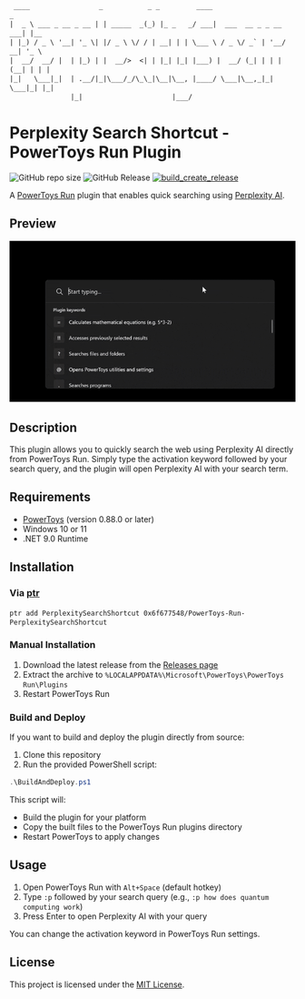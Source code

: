 ```
                                                               
 ____                 _           _ _         ____                      _     
|  _ \ ___ _ __ _ __ | | _____  _(_) |_ _   _/ ___|  ___  __ _ _ __ ___| |__  
| |_) / _ \ '__| '_ \| |/ _ \ \/ / | __| | | \___ \ / _ \/ _` | '__/ __| '_ \ 
|  __/  __/ |  | |_) | |  __/>  <| | |_| |_| |___) |  __/ (_| | | | (__| | | |
|_|   \___|_|  | .__/|_|\___/_/\_\_|\__|\__, |____/ \___|\__,_|_|  \___|_| |_|
               |_|                      |___/                                 
```

# Perplexity Search Shortcut - PowerToys Run Plugin

![GitHub repo size](https://img.shields.io/github/repo-size/0x6f677548/PowerToys-Run-PerplexitySearchShortcut)
![GitHub Release](https://img.shields.io/github/v/release/0x6f677548/PowerToys-Run-PerplexitySearchShortcut)
[![build_create_release](https://github.com/0x6f677548/PowerToys-Run-PerplexitySearchShortcut/actions/workflows/build-create-release.yml/badge.svg)](https://github.com/0x6f677548/PowerToys-Run-PerplexitySearchShortcut/actions/workflows/build-create-release.yml)

A [PowerToys Run](https://aka.ms/PowerToysOverview#powertoys-run) plugin that enables quick searching using [Perplexity AI](https://perplexity.ai/).

## Preview

![Preview of the plugin in action](./screenshots/perplexitysearchshortcut-demo1-zoom.gif)


## Description

This plugin allows you to quickly search the web using Perplexity AI directly from PowerToys Run. Simply type the activation keyword followed by your search query, and the plugin will open Perplexity AI with your search term.

## Requirements

- [PowerToys](https://github.com/microsoft/PowerToys) (version 0.88.0 or later)
- Windows 10 or 11
- .NET 9.0 Runtime

## Installation

### Via [ptr](https://github.com/8LWXpg/ptr)

```shell
ptr add PerplexitySearchShortcut 0x6f677548/PowerToys-Run-PerplexitySearchShortcut
```

### Manual Installation

1. Download the latest release from the [Releases page](https://github.com/0x6f677548/PowerToys-Run-PerplexitySearchShortcut/releases)
2. Extract the archive to `%LOCALAPPDATA%\Microsoft\PowerToys\PowerToys Run\Plugins`
3. Restart PowerToys Run

### Build and Deploy

If you want to build and deploy the plugin directly from source:

1. Clone this repository
2. Run the provided PowerShell script:

```powershell
.\BuildAndDeploy.ps1
```

This script will:
- Build the plugin for your platform
- Copy the built files to the PowerToys Run plugins directory
- Restart PowerToys to apply changes

## Usage

1. Open PowerToys Run with `Alt+Space` (default hotkey)
2. Type `:p` followed by your search query (e.g., `:p how does quantum computing work`)
3. Press Enter to open Perplexity AI with your query

You can change the activation keyword in PowerToys Run settings.

## License

This project is licensed under the [MIT License](LICENSE).
